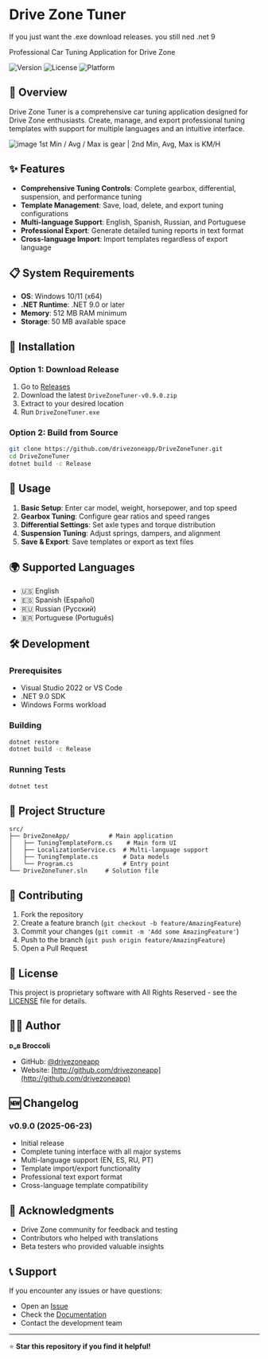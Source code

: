 # Drive Zone Tuner

If you just want the .exe download releases. you still ned .net 9

Professional Car Tuning Application for Drive Zone

![Version](https://img.shields.io/badge/version-0.9.0-blue.svg)
![License](https://img.shields.io/badge/license-All%20Rights%20Reserved-red.svg)
![Platform](https://img.shields.io/badge/platform-.NET%209.0-purple.svg)

## 🚗 Overview

Drive Zone Tuner is a comprehensive car tuning application designed for Drive Zone enthusiasts. Create, manage, and export professional tuning templates with support for multiple languages and an intuitive interface.

![image](https://github.com/user-attachments/assets/0ef204f6-3ed7-4e56-941b-b9d7948e3f68)
1st Min / Avg / Max is gear | 2nd Min, Avg, Max is KM/H

## ✨ Features

- **Comprehensive Tuning Controls**: Complete gearbox, differential, suspension, and performance tuning
- **Template Management**: Save, load, delete, and export tuning configurations
- **Multi-language Support**: English, Spanish, Russian, and Portuguese
- **Professional Export**: Generate detailed tuning reports in text format
- **Cross-language Import**: Import templates regardless of export language

## 📋 System Requirements

- **OS**: Windows 10/11 (x64)
- **.NET Runtime**: .NET 9.0 or later
- **Memory**: 512 MB RAM minimum
- **Storage**: 50 MB available space

## 🚀 Installation

### Option 1: Download Release
1. Go to [Releases](https://github.com/drivezoneapp/DriveZoneTuner/releases)
2. Download the latest `DriveZoneTuner-v0.9.0.zip`
3. Extract to your desired location
4. Run `DriveZoneTuner.exe`

### Option 2: Build from Source
```bash
git clone https://github.com/drivezoneapp/DriveZoneTuner.git
cd DriveZoneTuner
dotnet build -c Release
```

## 📖 Usage

1. **Basic Setup**: Enter car model, weight, horsepower, and top speed
2. **Gearbox Tuning**: Configure gear ratios and speed ranges
3. **Differential Settings**: Set axle types and torque distribution
4. **Suspension Tuning**: Adjust springs, dampers, and alignment
5. **Save & Export**: Save templates or export as text files

## 🌍 Supported Languages

- 🇺🇸 English
- 🇪🇸 Spanish (Español)
- 🇷🇺 Russian (Русский)
- 🇧🇷 Portuguese (Português)

## 🛠️ Development

### Prerequisites
- Visual Studio 2022 or VS Code
- .NET 9.0 SDK
- Windows Forms workload

### Building
```bash
dotnet restore
dotnet build -c Release
```

### Running Tests
```bash
dotnet test
```

## 📁 Project Structure

```
src/
├── DriveZoneApp/           # Main application
│   ├── TuningTemplateForm.cs    # Main form UI
│   ├── LocalizationService.cs  # Multi-language support
│   ├── TuningTemplate.cs       # Data models
│   └── Program.cs              # Entry point
└── DriveZoneTuner.sln     # Solution file
```

## 🤝 Contributing

1. Fork the repository
2. Create a feature branch (`git checkout -b feature/AmazingFeature`)
3. Commit your changes (`git commit -m 'Add some AmazingFeature'`)
4. Push to the branch (`git push origin feature/AmazingFeature`)
5. Open a Pull Request

## 📄 License

This project is proprietary software with All Rights Reserved - see the [LICENSE](LICENSE) file for details.

## 👨‍💻 Author

**ᴅᵤʙ Broccoli**
- GitHub: [@drivezoneapp](https://github.com/drivezoneapp)
- Website: [http://github.com/drivezoneapp](http://github.com/drivezoneapp)

## 🆕 Changelog

### v0.9.0 (2025-06-23)
- Initial release
- Complete tuning interface with all major systems
- Multi-language support (EN, ES, RU, PT)
- Template import/export functionality
- Professional text export format
- Cross-language template compatibility

## 🙏 Acknowledgments

- Drive Zone community for feedback and testing
- Contributors who helped with translations
- Beta testers who provided valuable insights

## 📞 Support

If you encounter any issues or have questions:
- Open an [Issue](https://github.com/drivezoneapp/DriveZoneTuner/issues)
- Check the [Documentation](docs/)
- Contact the development team

---

⭐ **Star this repository if you find it helpful!**
